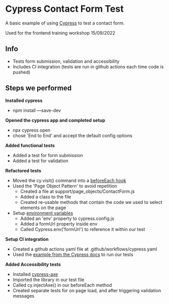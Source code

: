 # Cypress Contact Form Test

A basic example of using [Cypress](https://www.cypress.io/) to test a contact form.

Used for the frontend training workshop 15/09/2022
## Info

- Tests form submission, validation and accessibility
- Includes CI integration (tests are run in github actions each time code is pushed)
## Steps we performed

**Installed cypress**
- npm install —save-dev

**Opened the cypress app and completed setup**
- npx cypress open
- chose 'End to End' and accept the default config options

**Added functional tests**
- Added a test for form submission
- Added a test for validation

**Refactored tests**
- Moved the cy.visit() command into a [beforeEach hook](https://docs.cypress.io/guides/core-concepts/writing-and-organizing-tests#Hooks)
- Used the 'Page Object Pattern' to avoid repetition
  - Created a file at support/page_objects/ContactForm.js
  - Added a class to the file
  - Created re-usable methods that contain the code we used to select elements on the page
- Setup [environment variables](https://docs.cypress.io/guides/guides/environment-variables.html)
  - Added an 'env' property to cypress.config.js
  - Added a formUrl property inside env
  - Called Cypress.env('formUrl') to reference it within our test

**Setup CI integration**
- Created a github actions yaml file at .github/workflows/cypress.yaml
- Used the [example from the Cypress docs](https://docs.cypress.io/guides/continuous-integration/github-actions#Basic-Setup) to run our tests

**Added Accessibility tests**
- Installed [cypress-axe](https://github.com/component-driven/cypress-axe) 
- Imported the library in our test file
- Called cy.injectAxe() in our beforeEach method
- Created separate tests for on page load, and after triggering validation messages